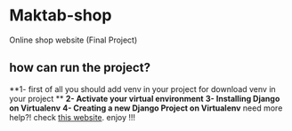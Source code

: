 # Maktab-shop
Online shop website (Final Project)
## how can run the project?
**1- first of all you should add venv in your project for download venv in your project **
**2- Activate your virtual environment**
**3- Installing Django on Virtualenv**
**4- Creating a new Django Project on Virtualenv**
need more help?! check [this website](https://hostadvice.com/how-to/how-to-create-a-virtual-environment-for-your-django-projects-using-virtualenv/).
enjoy !!!
